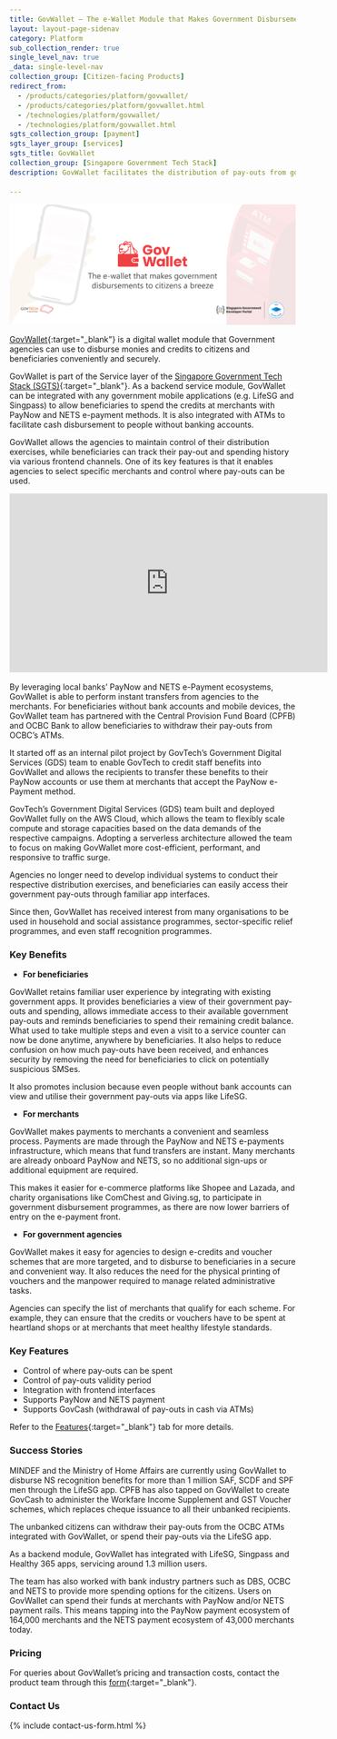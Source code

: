 ```yaml
---
title: GovWallet – The e-Wallet Module that Makes Government Disbursements a Breeze
layout: layout-page-sidenav
category: Platform
sub_collection_render: true
single_level_nav: true
_data: single-level-nav
collection_group: [Citizen-facing Products]
redirect_from:
  - /products/categories/platform/govwallet/
  - /products/categories/platform/govwallet.html
  - /technologies/platform/govwallet/
  - /technologies/platform/govwallet.html
sgts_collection_group: [payment]
sgts_layer_group: [services]
sgts_title: GovWallet
collection_group: [Singapore Government Tech Stack]
description: GovWallet facilitates the distribution of pay-outs from government agencies to beneficiaries, conveniently and securely.

---
```


![GovWallet header banner for Singapore Government Developer Portal](/assets/img/GovWallet-HeaderBanner-v1b.png)

[GovWallet](https://www.wallet.gov.sg/){:target="_blank"} is a digital wallet module that Government agencies can use to disburse monies and credits to citizens and beneficiaries conveniently and securely.

GovWallet is part of the Service layer of the [Singapore Government Tech Stack (SGTS)](https://www.developer.tech.gov.sg/singapore-government-tech-stack/){:target="_blank"}. As a backend service module, GovWallet can be integrated with any government mobile applications (e.g. LifeSG and Singpass) to allow beneficiaries to spend the credits at merchants with PayNow and NETS e-payment methods. It is also integrated with ATMs to facilitate cash disbursement to people without banking accounts.

GovWallet allows the agencies to maintain control of their distribution exercises, while beneficiaries can track their pay-out and spending history via various frontend channels. One of its key features is that it enables agencies to select specific merchants and control where pay-outs can be used.

<iframe width="560" height="315" src="https://www.youtube.com/embed/wZTU7YibAVU" title="YouTube video player" frameborder="0" allow="accelerometer; autoplay; clipboard-write; encrypted-media; gyroscope; picture-in-picture" allowfullscreen></iframe>

By leveraging local banks’ PayNow and NETS e-Payment ecosystems, GovWallet is able to perform instant transfers from agencies to the merchants. For beneficiaries without bank accounts and mobile devices, the GovWallet team has partnered with the Central Provision Fund Board (CPFB) and OCBC Bank to allow beneficiaries to withdraw their pay-outs from OCBC’s ATMs.

It started off as an internal pilot project by GovTech’s Government Digital Services (GDS) team to enable GovTech to credit staff benefits into GovWallet and allows the recipients to transfer these benefits to their PayNow accounts or use them at merchants that accept the PayNow e-Payment method.

GovTech’s Government Digital Services (GDS) team built and deployed GovWallet fully on the AWS Cloud, which allows the team to flexibly scale compute and storage capacities based on the data demands of the respective campaigns. Adopting a serverless architecture allowed the team to focus on making GovWallet more cost-efficient, performant, and responsive to traffic surge.

Agencies no longer need to develop individual systems to conduct their respective distribution exercises, and beneficiaries can easily access their government pay-outs through familiar app interfaces.

Since then, GovWallet has received interest from many organisations to be used in household and social assistance programmes, sector-specific relief programmes, and even staff recognition programmes.

### Key Benefits

- **For beneficiaries**

GovWallet retains familiar user experience by integrating with existing government apps. It provides beneficiaries a view of their government pay-outs and spending, allows immediate access to their available government pay-outs and reminds beneficiaries to spend their remaining credit balance.
What used to take multiple steps and even a visit to a service counter can now be done anytime, anywhere by beneficiaries. It also helps to reduce confusion on how much pay-outs have been received, and enhances security by removing the need for beneficiaries to click on potentially suspicious SMSes.

It also promotes inclusion because even people without bank accounts can view and utilise their government pay-outs via apps like LifeSG.

- **For merchants**

GovWallet makes payments to merchants a convenient and seamless process.  Payments are made through the PayNow and NETS e-payments infrastructure, which means that fund transfers are instant. Many merchants are already onboard PayNow and NETS, so no additional sign-ups or additional equipment are required.

This makes it easier for e-commerce platforms like Shopee and Lazada, and charity organisations like ComChest and Giving.sg, to participate in government disbursement programmes, as there are now lower barriers of entry on the e-payment front.

- **For government agencies**

GovWallet makes it easy for agencies to design e-credits and voucher schemes that are more targeted, and to disburse to beneficiaries in a secure and convenient way. It also reduces the need for the physical printing of vouchers and the manpower required to manage related administrative tasks.

Agencies can specify the list of merchants that qualify for each scheme. For example, they can ensure that the credits or vouchers have to be spent at heartland shops or at merchants that meet healthy lifestyle standards.

### Key Features

- Control of where pay-outs can be spent
- Control of pay-outs validity period
- Integration with frontend interfaces
- Supports PayNow and NETS payment
- Supports GovCash (withdrawal of pay-outs in cash via ATMs)

Refer to the [Features](/products/categories/platform/govwallet/features){:target="_blank"} tab for more details.

### Success Stories

MINDEF and the Ministry of Home Affairs are currently using GovWallet to disburse NS recognition benefits for more than 1 million SAF, SCDF and SPF men through the LifeSG app. CPFB has also tapped on GovWallet to create GovCash to administer the Workfare Income Supplement and GST Voucher schemes, which replaces cheque issuance to all their unbanked recipients. 

The unbanked citizens can withdraw their pay-outs from the OCBC ATMs integrated with GovWallet, or spend their pay-outs via the LifeSG app.

As a backend module, GovWallet has integrated with LifeSG, Singpass and Healthy 365 apps, servicing around 1.3 million users.

The team has also worked with bank industry partners such as DBS, OCBC and NETS to provide more spending options for the citizens. Users on GovWallet can spend their funds at merchants with PayNow and/or NETS payment rails. This means tapping into the PayNow payment ecosystem of 164,000 merchants and the NETS payment ecosystem of 43,000 merchants today.

### Pricing

For queries about GovWallet’s pricing and transaction costs, contact the product team through this [form](https://form.gov.sg/62280856ba91100012050933){:target="_blank"}.

### Contact Us

{% include contact-us-form.html %}

